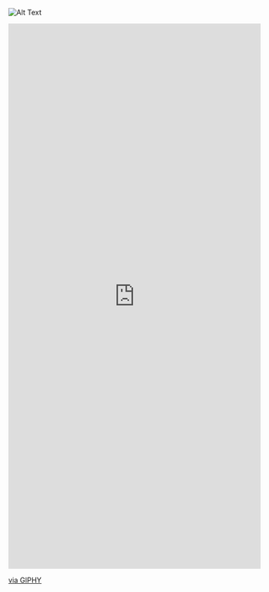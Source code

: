 ![Alt Text](https://media.giphy.com/media/ZyQdUC4twPxqCAMzNv/giphy.gif)
<div style="width:100%;height:0;padding-bottom:216%;position:relative;"><iframe src="https://giphy.com/embed/ZyQdUC4twPxqCAMzNv" width="100%" height="100%" style="position:absolute" frameBorder="0" class="giphy-embed" allowFullScreen></iframe></div><p><a href="https://giphy.com/gifs/ZyQdUC4twPxqCAMzNv">via GIPHY</a></p>
